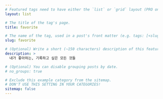 ```yaml
---
# Featured tags need to have either the `list` or `grid` layout (PRO only).
layout: list

# The title of the tag's page.
title: favorite

# The name of the tag, used in a post's front matter (e.g. tags: [<slug>]).
slug: favorite

# (Optional) Write a short (~150 characters) description of this featured tag.
description: >
  내가 좋아하는, 기록하고 싶은 모든 것들

# (Optional) You can disable grouping posts by date.
# no_groups: true

# Exclude this example category from the sitemap.
# DON'T USE THIS SETTING IN YOUR CATEGORIES!
sitemap: false
---
```

